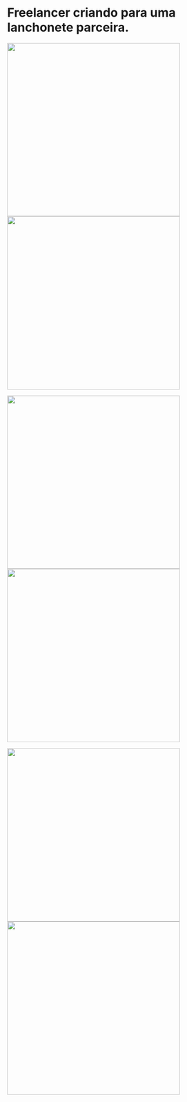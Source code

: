 # Freelancer criando para uma lanchonete parceira.
<p>
  <img src="https://user-images.githubusercontent.com/37386568/225165736-1693b954-6d92-4d62-bd43-a72d637c33cb.png" width="400"> 
  <img src="https://user-images.githubusercontent.com/37386568/215894674-b750793a-7440-4baa-b438-cf40db1c7f47.png" width="400">
</p>

<p>
  <img src="https://user-images.githubusercontent.com/37386568/225178029-d8bae37f-bff0-425c-a2b8-7800ca66e5c9.png" width="400">
  <img src="https://user-images.githubusercontent.com/37386568/225177870-2e650bf0-38e9-4f4b-9fbe-a39c087ec20f.png" width="400">
</p>

<p>
  <img src="https://user-images.githubusercontent.com/37386568/225166469-73359e2c-d1c5-4a95-b9e5-f1c74352a361.png" width="400">
  <img src="https://user-images.githubusercontent.com/37386568/225166582-3ffb9106-0bdb-4b64-a9dd-2dcc4e62ac88.png" width="400">
</p>

